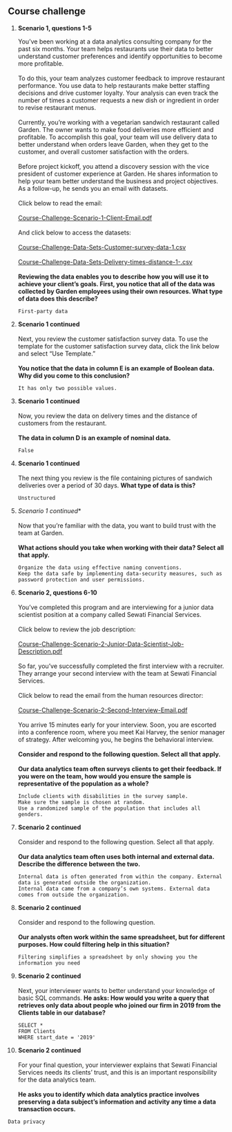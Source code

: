 ## Course challenge

1. **Scenario 1, questions 1-5**

   You’ve been working at a data analytics consulting company for the past six months. Your team helps restaurants use their data to better understand customer preferences and identify opportunities to become more profitable.
   <br/><br/>
   To do this, your team analyzes customer feedback to improve restaurant performance. You use data to help restaurants make better staffing decisions and drive customer loyalty. Your analysis can even track the number of times a customer requests a new dish or ingredient in order to revise restaurant menus.
   <br/><br/>
   Currently, you’re working with a vegetarian sandwich restaurant called Garden. The owner wants to make food deliveries more efficient and profitable. To accomplish this goal, your team will use delivery data to better understand when orders leave Garden, when they get to the customer, and overall customer satisfaction with the orders.
   <br/><br/>
   Before project kickoff, you attend a discovery session with the vice president of customer experience at Garden. He shares information to help your team better understand the business and project objectives. As a follow-up, he sends you an email with datasets.
   <br/><br/>
   Click below to read the email:
   <br/><br/>
   [Course-Challenge-Scenario-1-Client-Email.pdf](supplementary-materials/Course-Challenge-Scenario-1-Client-Email.pdf)
   <br/><br/>
   And click below to access the datasets:
   <br/><br/>
   [Course-Challenge-Data-Sets-Customer-survey-data-1.csv](supplementary-materials/Course-Challenge-Data-Sets-Customer-survey-data-1.csv)
   <br/><br/>
   [Course-Challenge-Data-Sets-Delivery-times-distance-1-.csv](supplementary-materials/Course-Challenge-Data-Sets-Delivery-times-distance-1-.csv)
   <br/><br/>
   **Reviewing the data enables you to describe how you will use it to achieve your client’s goals. First, you notice that all of the data was collected by Garden employees using their own resources. What type of data does this describe?**

   ```
   First-party data
   ```

2. **Scenario 1 continued**
   <br/><br/>
   Next, you review the customer satisfaction survey data. To use the template for the customer satisfaction survey data, click the link below and select “Use Template.” 
   <br/><br/>
   **You notice that the data in column E is an example of Boolean data. Why did you come to this conclusion?**
   ```
   It has only two possible values. 
   ```

3. **Scenario 1 continued**
   <br/><br/>
   Now, you review the data on delivery times and the distance of customers from the restaurant.
   <br/><br/>
   **The data in column D is an example of nominal data.**
   
   ```
   False
   ```

4. **Scenario 1 continued**
   <br/><br/>
   The next thing you review is the file containing pictures of sandwich deliveries over a period of 30 days. **What type of data is this?**
   
   ```
   Unstructured
   ```

5. *Scenario 1 continued**
   <br/><br/>
   Now that you’re familiar with the data, you want to build trust with the team at Garden.
   <br/><br/>
   **What actions should you take when working with their data? Select all that apply.**
   ```
   Organize the data using effective naming conventions.
   Keep the data safe by implementing data-security measures, such as password protection and user permissions.
   ```

6. **Scenario 2, questions 6-10**
   <br/><br/>
   You’ve completed this program and are interviewing for a junior data scientist position at a company called Sewati Financial Services.
   <br/><br/>
   Click below to review the job description:
   <br/><br/>
   [Course-Challenge-Scenario-2-Junior-Data-Scientist-Job-Description.pdf](supplementary-materials/Course-Challenge-Scenario-2-Junior-Data-Scientist-Job-Description.pdf)
   <br/><br/>
   So far, you’ve successfully completed the first interview with a recruiter. They arrange your second interview with the team at Sewati Financial Services.
   <br/><br/>
   Click below to read the email from the human resources director:
   <br/><br/>
   [Course-Challenge-Scenario-2-Second-Interview-Email.pdf](supplementary-materials/Course-Challenge-Scenario-2-Second-Interview-Email.pdf)
   <br/><br/>
   You arrive 15 minutes early for your interview. Soon, you are escorted into a conference room, where you meet Kai Harvey, the senior manager of strategy. After welcoming you, he begins the behavioral interview.
   <br/><br/>
   **Consider and respond to the following question. Select all that apply.**
   <br/><br/>
   **Our data analytics team often surveys clients to get their feedback. If you were on the team, how would you ensure the sample is representative of the population as a whole?**
   
   ```
   Include clients with disabilities in the survey sample.
   Make sure the sample is chosen at random.
   Use a randomized sample of the population that includes all genders. 
   ```

7. **Scenario 2 continued**
   <br/><br/>
   Consider and respond to the following question. Select all that apply.
   <br/><br/>
   **Our data analytics team often uses both internal and external data. Describe the difference between the two.**
   
   ```
   Internal data is often generated from within the company. External data is generated outside the organization.
   Internal data came from a company’s own systems. External data comes from outside the organization.
   ```

8. **Scenario 2 continued**
   <br/><br/>
   Consider and respond to the following question.
   <br/><br/>
   **Our analysts often work within the same spreadsheet, but for different purposes. How could filtering help in this situation?**
   
   ```
   Filtering simplifies a spreadsheet by only showing you the information you need
   ```

9. **Scenario 2 continued**
   <br/><br/>
   Next, your interviewer wants to better understand your knowledge of basic SQL commands. **He asks: How would you write a query that retrieves only data about people who joined our firm in 2019 from the Clients table in our database?**
   
   ```
   SELECT * 
   FROM Clients
   WHERE start_date = '2019'
   ```

10. **Scenario 2 continued**
   <br/><br/>
   For your final question, your interviewer explains that Sewati Financial Services needs its clients’ trust, and this is an important responsibility for the data analytics team.
   <br/><br/>
   **He asks you to identify which data analytics practice involves preserving a data subject’s information and activity any time a data transaction occurs.**
   
   ```
   Data privacy
   ```